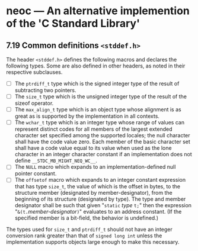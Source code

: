 # neoc — An alternative implemention of the 'C Standard Library'

## 7.19 Common definitions `<stddef.h>`

The header `<stddef.h>` defines the following macros and declares the following
types. Some are also defined in other headers, as noted in their respective
subclauses.

- [ ] The `ptrdiff_t` type which is the signed integer type of the result of
      subtracting two pointers.
- [ ] The `size_t` type which is the unsigned integer type of the result of
      the sizeof operator.
- [ ] The `max_align_t` type which is an object type whose alignment is as great
      as is supported by the implementation in all contexts.
- [ ] The `wchar_t` type which is an integer type whose range of values can
      represent distinct codes for all members of the largest extended character
      set specified among the supported locales; the null character shall have
      the code value zero. Each member of the basic character set shall have a
      code value equal to its value when used as the lone character in an
      integer character constant if an implementation does not define
      `__STDC_MB_MIGHT_NEQ_WC__`.
- [ ] The `NULL` macro which expands to an implementation-defined null pointer
      constant.
- [ ] The `offsetof` macro which expands to an integer constant expression that
      has type `size_t`, the value of which is the offset in bytes, to the
      structure member (designated by member-designator), from the beginning of
      its structure (designated by type). The type and member designator shall
      be such that given "`static` _type_ `t;`" then the expression
      "`&(t.`_member-designator_`)`" evaluates to an address constant. (If the
      specified member is a bit-field, the behavior is undefined.)

The types used for `size_t` and `ptrdiff_t` should not have an integer
conversion rank greater than that of `signed long int` unless the implementation
supports objects large enough to make this necessary.
